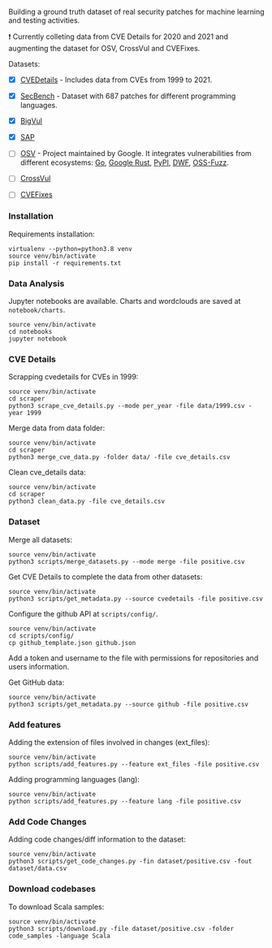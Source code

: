 
Building a ground truth dataset of real security patches for machine learning and testing activities.

❗️ Currently colleting data from CVE Details for 2020 and 2021 and augmenting the dataset for OSV, CrossVul and CVEFixes.

Datasets:
- [X] [CVEDetails](https://www.cvedetails.com/) - Includes data from CVEs from 1999 to 2021.
- [X] [SecBench](https://github.com/TQRG/secbench) - Dataset with 687 patches for different programming languages.
- [X] [BigVul](https://github.com/ZeoVan/MSR_20_Code_vulnerability_CSV_Dataset)
- [X] [SAP](https://github.com/SAP/project-kb/tree/master/MSR2019)
- [ ] [OSV](https://osv.dev/) - Project maintained by Google. It integrates vulnerabilities from 
different ecosystems: 
[Go](https://github.com/golang/vulndb), [Google Rust](https://github.com/RustSec/advisory-db), [PyPI](https://github.com/pypa/advisory-db), [DWF](https://github.com/distributedweaknessfiling/dwflist), [OSS-Fuzz](https://github.com/google/oss-fuzz-vulns).
- [ ] [CrossVul](https://dimitro.gr/assets/papers/NDLM21.pdf)
- [ ] [CVEFixes](https://arxiv.org/pdf/2107.08760.pdf)


### Installation

Requirements installation:

```
virtualenv --python=python3.8 venv
source venv/bin/activate
pip install -r requirements.txt
```

### Data Analysis 

Jupyter notebooks are available. Charts and wordclouds are saved at `notebook/charts`.

```
source venv/bin/activate
cd notebooks
jupyter notebook
```

### CVE Details

Scrapping cvedetails for CVEs in 1999:
```
source venv/bin/activate
cd scraper
python3 scrape_cve_details.py --mode per_year -file data/1999.csv -year 1999
```

Merge data from data folder:
```
source venv/bin/activate
cd scraper
python3 merge_cve_data.py -folder data/ -file cve_details.csv
```

Clean cve_details data:
```
source venv/bin/activate
cd scraper
python3 clean_data.py -file cve_details.csv
```

### Dataset

Merge all datasets:
```
source venv/bin/activate
python3 scripts/merge_datasets.py --mode merge -file positive.csv
```

Get CVE Details to complete the data from other datasets:
```
source venv/bin/activate
python3 scripts/get_metadata.py --source cvedetails -file positive.csv
```

Configure the github API at `scripts/config/`. 
```
source venv/bin/activate
cd scripts/config/
cp github_template.json github.json
```

Add a token and username to the file with permissions for repositories and users information.

Get GitHub data: 
```
source venv/bin/activate
python3 scripts/get_metadata.py --source github -file positive.csv
```

### Add features

Adding the extension of files involved in changes (ext_files):
```
source venv/bin/activate
python scripts/add_features.py --feature ext_files -file positive.csv
```

Adding programming languages (lang):
```
source venv/bin/activate
python scripts/add_features.py --feature lang -file positive.csv
```

### Add Code Changes

Adding code changes/diff information to the dataset:
```
source venv/bin/activate
python3 scripts/get_code_changes.py -fin dataset/positive.csv -fout dataset/data.csv
```

### Download codebases

To download Scala samples:

```
source venv/bin/activate
python3 scripts/download.py -file dataset/positive.csv -folder code_samples -language Scala
```
